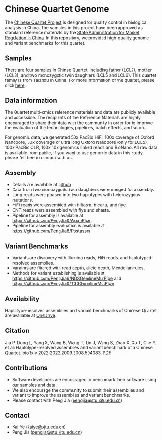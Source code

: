 # Chinese Quartet Genome

The [Chinese Quartet Project](http://chinese-quartet.org/) is designed for quality control in biological analysis in China. The samples 
in this project have been approved as standard reference materials by 
the [State Administration for Market Regulation in China](https://www.samr.gov.cn/). In this repository,
we provided high-quality genome and variant benchmarks for this quartet.

## Samples 
There are four samples in Chinse Quartet, including father (LCL7), mother (LCL8), and two monozygotic 
twin daughters (LCL5 and LCL6). This quartet family is from Taizhou in China. For more information of the quartet, 
please click [here](http://chinese-quartet.org/). 



## Data information
The Quartet multi-omics reference materials and data are publicly available and accessible. 
The recipients of the Reference Materials are highly encouraged to share their data with the 
community in order for to improve the evaluation of the technologies, pipelines, batch effects, and so on.

For genomic data, we generated 50x PacBio HiFi, 100x coverage of Oxford Nanopore, 30x coverage of ultra 
long Oxford Nanopore (only for LCL5), 100x PacBio CLR, 100x 10x genomics linked reads and BioNano. 
All raw data is available from public, if you want to use genomic data in this study, please fell free to contact with us.
## Assembly 
* Details are available at [github](/docs/assm_stat.md)
* Data from two monozygotic twin daughters were merged for assembly.
* Long reads were phased into two haplotypes with heterozygous mutations.
* HiFi reads were assembled with hifiasm, hicanu, and flye.
* ONT reads were assembled with flye and shasta.
* Pipeline for assembly is available at https://github.com/PengJia6/AssmPipe.
* Pipeline for assembly evaluation is available at https://github.com/PengJia6/Postassm

## Variant Benchmarks
* Variants are discovery with Illumina reads, HiFi reads, and haplotyped-resolved assemblies.
* Varaints are filtered with read depth, allele depth, Mendelian rules.
* Methods for variant establishing is available at https://github.com/PengJia6/NGSGemlineMutPipe and https://github.com/PengJia6/TGSGermlineMutPipe

## Availability
Haplotype-resolved assemblies and variant benchmarks of Chinese Quartet are available at [OneDrive](https://stuxjtueducn-my.sharepoint.com/:f:/g/personal/pengjia_stu_xjtu_edu_cn/Eqc2HjImbKFHiJHluAbLH68Bm6wzmY25v48y3kjVg5iRvg?e=g784Aw).

## Citation
  Jia P, Dong L, Yang X, Wang B, Wang T, Lin J, Wang S, Zhao X, Xu T, Che Y, et al: Haplotype-resolved assemblies and variant benchmark of a Chinese Quartet. bioRxiv 2022:2022.2009.2008.504083. [PDF](https://www.biorxiv.org/content/10.1101/2022.09.08.504083v1.full.pdf)

## Contributions 

* Software developers are encouraged to benchmark their software using our samples and data.
* We also encourage the community to submit their assemblies and variant to improve the assemblies and variant benchmarks. 
* Please contact with Peng Jia (pengjia@stu.xjtu.edu.cn)



## Contact

* Kai Ye (kaiye@xjtu.edu.cn)
* Peng Jia (pengjia@stu.xjtu.edu.cn)
